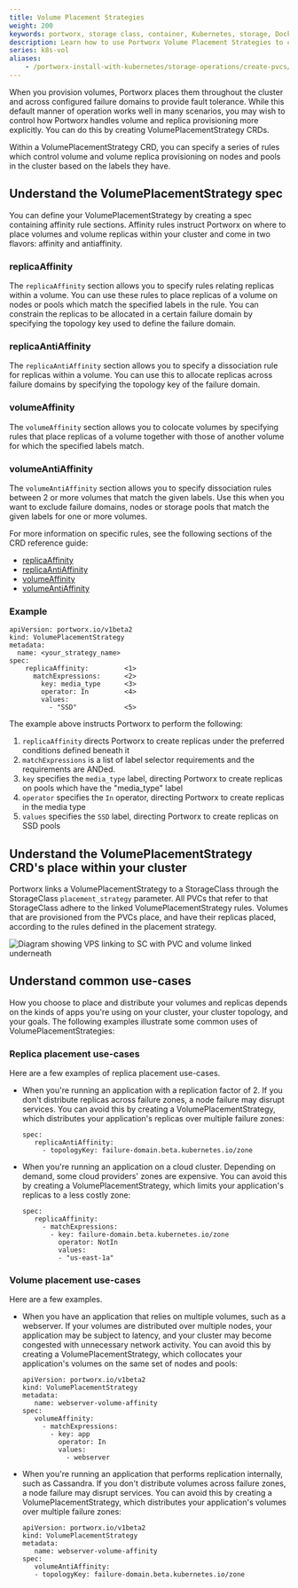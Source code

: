 ```yaml
---
title: Volume Placement Strategies
weight: 200
keywords: portworx, storage class, container, Kubernetes, storage, Docker, k8s, flexvol, pv, persistent disk,StatefulSets, volume placement
description: Learn how to use Portworx Volume Placement Strategies to control how volumes are placed across your cluster
series: k8s-vol
aliases:
    - /portworx-install-with-kubernetes/storage-operations/create-pvcs/volume-placement-strategies/
---
```

When you provision volumes, Portworx places them throughout the cluster and across configured failure domains to provide fault tolerance. While this default manner of operation works well in many scenarios, you may wish to control how Portworx handles volume and replica provisioning more explicitly. You can do this by creating VolumePlacementStrategy CRDs.

Within a VolumePlacementStrategy CRD, you can specify a series of rules which control volume and volume replica provisioning on nodes and pools in the cluster based on the labels they have.


## Understand the VolumePlacementStrategy spec

You can define your VolumePlacementStrategy by creating a spec containing affinity rule sections. Affinity rules instruct Portworx on where to place volumes and volume replicas within your cluster and come in two flavors: affinity and antiaffinity.

### replicaAffinity

The `replicaAffinity` section allows you to specify rules relating replicas within a volume. You can use these rules to place replicas of a volume on nodes or pools which match the specified labels in the rule. You can constrain the replicas to be allocated in a certain failure domain by specifying the topology key used to define the failure domain.

### replicaAntiAffinity

The `replicaAntiAffinity` section allows you to specify a dissociation rule for replicas within a volume. You can use this to allocate replicas across failure domains by specifying the topology key of the failure domain.

### volumeAffinity

The `volumeAffinity` section allows you to colocate volumes by specifying rules that place replicas of a volume together with those of another volume for which the specified labels match.

### volumeAntiAffinity

The `volumeAntiAffinity` section allows you to specify dissociation rules between 2 or more volumes that match the given labels. Use this when you want to exclude failure domains, nodes or storage pools that match the given labels for one or more volumes.


For more information on specific rules, see the following sections of the CRD reference guide:

* [replicaAffinity](/operations/operate-kubernetes/storage-operations/create-pvcs/volume-placement-strategies/crd-reference#replicaaffinity)
* [replicaAntiAffinity](/operations/operate-kubernetes/storage-operations/create-pvcs/volume-placement-strategies/crd-reference#replicaantiaffinity)
* [volumeAffinity](/operations/operate-kubernetes/storage-operations/create-pvcs/volume-placement-strategies/crd-reference#volumeaffinity)
* [volumeAntiAffinity](/operations/operate-kubernetes/storage-operations/create-pvcs/volume-placement-strategies/crd-reference#volumeantiaffinity)



### Example

```text
apiVersion: portworx.io/v1beta2
kind: VolumePlacementStrategy
metadata:
  name: <your_strategy_name>
spec:
    replicaAffinity:         <1>
      matchExpressions:      <2>
        key: media_type      <3>
        operator: In         <4>
        values:
          - "SSD"            <5>
```

The example above instructs Portworx to perform the following:

1. `replicaAffinity` directs Portworx to create replicas under the preferred conditions defined beneath it
2. `matchExpressions` is a list of label selector requirements and the requirements are ANDed.
3. `key` specifies the `media_type` label, directing Portworx to create replicas on pools which have the "media_type" label
4. `operator` specifies the `In` operator, directing Portworx to create replicas in the media type
5. `values` specifies the `SSD` label, directing Portworx to create replicas on SSD pools

## Understand the VolumePlacementStrategy CRD's place within your cluster

Portworx links a VolumePlacementStrategy to a StorageClass through the StorageClass `placement_strategy` parameter. All PVCs that refer to that StorageClass adhere to the linked VolumePlacementStrategy rules. Volumes that are provisioned from the PVCs place, and have their replicas placed, according to the rules defined in the placement strategy.

![Diagram showing VPS linking to SC with PVC and volume linked underneath](/img/volumePlacementStrat.png)

## Understand common use-cases

How you choose to place and distribute your volumes and replicas depends on the kinds of apps you're using on your cluster, your cluster topology, and your goals. The following examples illustrate some common uses of VolumePlacementStrategies:

### Replica placement use-cases

Here are a few examples of replica placement use-cases.

* When you're running an application with a replication factor of 2. If you don't distribute replicas across failure zones, a node failure may disrupt services. You can avoid this by creating a VolumePlacementStrategy, which distributes your application's replicas over multiple failure zones:

   ```text
   spec:
      replicaAntiAffinity:
        - topologyKey: failure-domain.beta.kubernetes.io/zone
  ```

* When you're running an application on a cloud cluster. Depending on demand, some cloud providers' zones are expensive. You can avoid this by creating a VolumePlacementStrategy, which limits your application's replicas to a less costly zone:

   ```text
   spec:
      replicaAffinity:
        - matchExpressions:
          - key: failure-domain.beta.kubernetes.io/zone
            operator: NotIn
            values:
            - "us-east-1a"
   ```

### Volume placement use-cases

Here are a few examples.

* When you have an application that relies on multiple volumes, such as a webserver. If your volumes are distributed over multiple nodes, your application may be subject to latency, and your cluster may become congested with unnecessary network activity. You can avoid this by creating a VolumePlacementStrategy, which collocates your application's volumes on the same set of nodes and pools:

   ```text
   apiVersion: portworx.io/v1beta2
   kind: VolumePlacementStrategy
   metadata:
      name: webserver-volume-affinity
   spec:
      volumeAffinity:
        - matchExpressions:
          - key: app
            operator: In
            values:
              - webserver
   ```

* When you're running an application that performs replication internally, such as Cassandra. If you don't distribute volumes across failure zones, a node failure may disrupt services. You can avoid this by creating a VolumePlacementStrategy, which distributes your application's volumes over multiple failure zones:

   ```text
   apiVersion: portworx.io/v1beta2
   kind: VolumePlacementStrategy
   metadata:
      name: webserver-volume-affinity
   spec:
      volumeAntiAffinity:
      - topologyKey: failure-domain.beta.kubernetes.io/zone
   ```



